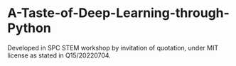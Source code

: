 # A-Taste-of-Deep-Learning-through-Python
Developed in SPC STEM workshop by invitation of quotation, under MIT license as stated in Q15/20220704.
